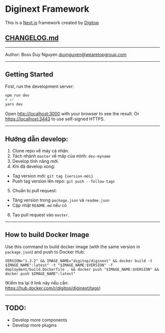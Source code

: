# Diginext Framework
This is a [Next.js](https://nextjs.org/) framework created by [Digitop](https://www.digitop.vn)

## [CHANGELOG.md](CHANGELOG.md)

---

Author: Boss Duy Nguyen <duynguyen@wearetopgroup.com>

---

## Getting Started

First, run the development server:

```bash
npm run dev
# or
yarn dev
```

Open [http://localhost:3000](http://localhost:3000) with your browser to see the result.
Or [https://localhost:3443](https://localhost:3443) to use self-signed HTTPS.

---

## Hướng dẫn develop:

1. Clone repo về máy cá nhân.
2. Tách nhánh `master` về máy của mình: `dev-myname`
3. Develop tính năng mới.
4. Khi đã develop xong: 
- Tag version mới: `git tag {version-mới}`
- Push tag version lên repo: `git push --follow-tags`
5. Chuẩn bị pull request: 
- Tăng version trong `package.json` và `readme.json`
- Cập nhật `README.md` nếu có
6. Tạo pull request vào `master`.

---

## How to build Docker Image

Use this command to build docker image (with the same version in `package.json`) and push to Docker Hub:

```
VERSION="1.3.2" && IMAGE_NAME="digitop/diginext" && docker build -t $IMAGE_NAME":latest" -t "$IMAGE_NAME:$VERSION" -f deployment/build.Dockerfile . && docker push "$IMAGE_NAME:$VERSION" && docker push $IMAGE_NAME":latest"
```

(Kiểm tra lại ở link này nếu cần: https://hub.docker.com/r/digitop/diginext/tags)

---

## TODO:

- Develop more components
- Develop more plugins